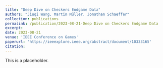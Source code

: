 ```yaml
---
title: "Deep Dive on Checkers Endgame Data"
authors: "Jiuqi Wang, Martin Müller, Jonathan Schaeffer"
collection: publications
permalink: /publication/2023-08-21-Deep Dive on Checkers Endgame Data
excerpt:
date: 2023-08-21
venue: 'IEEE Conference on Games'
paperurl: 'https://ieeexplore.ieee.org/abstract/document/10333165'
citation:
---
```

This is a placeholder.